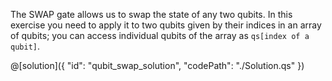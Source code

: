 The SWAP gate allows us to swap the state of any two qubits. In this exercise you need to apply it to two qubits given by their indices in an array of qubits; you can access individual qubits of the array as `qs[index of a qubit]`.

@[solution]({
    "id": "qubit_swap_solution",
    "codePath": "./Solution.qs"
})
